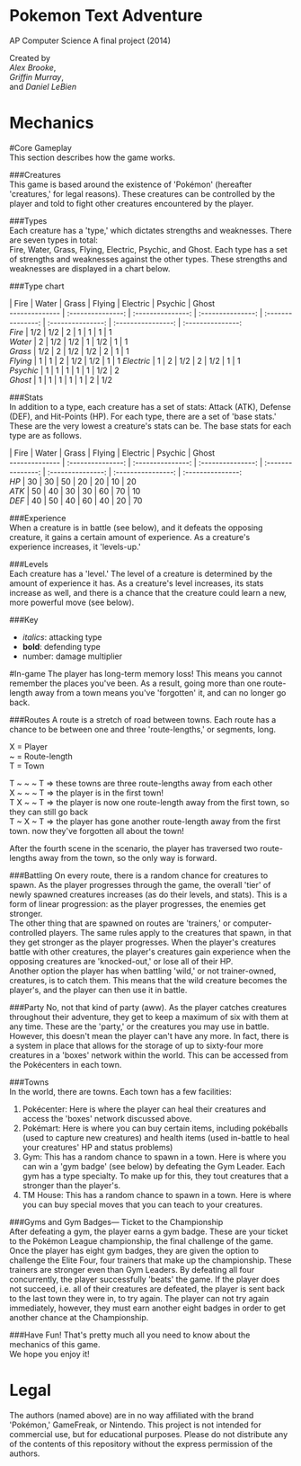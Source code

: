 Pokemon Text Adventure
======================

AP Computer Science A final project (2014)  
  
Created by  
_Alex Brooke_,  
_Griffin Murray_,  
and _Daniel LeBien_  

Mechanics
=========

#Core Gameplay  
This section describes how the game works.
  
###Creatures  
This game is based around the existence of 'Pokémon' (hereafter 'creatures,' for legal reasons). These creatures can be controlled by the player and told to fight other creatures encountered by the player.  
  
###Types  
Each creature has a 'type,' which dictates strengths and weaknesses. There are seven types in total:  
Fire, Water, Grass, Flying, Electric, Psychic, and Ghost. Each type has a set of strengths and weaknesses against the other types. These strengths and weaknesses are displayed in a chart below.  
  
###Type chart    
  
 | Fire | Water | Grass | Flying | Electric | Psychic | Ghost  
 -------------- | :---------------: | :---------------: | :---------------: | :---------------: | :---------------: | :----------------: | :---------------:  
 _Fire_ | 1/2 | 1/2 | 2 | 1 | 1 | 1 | 1  
 _Water_ | 2 | 1/2 | 1/2 | 1 | 1/2 | 1 | 1  
 _Grass_ | 1/2 | 2 | 1/2 | 1/2 | 2 | 1 | 1  
 _Flying_ | 1 | 1 | 2 | 1/2 | 1/2 | 1 | 1 
 _Electric_ | 1 | 2 | 1/2 | 2 | 1/2 | 1 | 1  
 _Psychic_ | 1 | 1 | 1 | 1 | 1 | 1/2 | 2  
 _Ghost_ | 1 | 1 | 1 | 1 | 1 | 2 | 1/2
  
###Stats  
In addition to a type, each creature has a set of stats: Attack (ATK), Defense (DEF), and Hit-Points (HP). For each type, there are a set of 'base stats.' These are the very lowest a creature's stats can be. The base stats for each type are as follows.  
  
  | Fire | Water | Grass | Flying | Electric | Psychic | Ghost  
  -------------- | :---------------: | :---------------: | :---------------: | :---------------: | :---------------: | :----------------: | :---------------:  
  _HP_ | 30 | 30 | 50 | 20 | 20 | 10 | 20  
  _ATK_ | 50 | 40 | 30 | 30 | 60 | 70 | 10  
  _DEF_ | 40 | 50 | 40 | 60 | 40 | 20 | 70  
  
###Experience  
When a creature is in battle (see below), and it defeats the opposing creature, it gains a certain amount of experience. As a creature's experience increases, it 'levels-up.'  
  
###Levels  
Each creature has a 'level.' The level of a creature is determined by the amount of experience it has. As a creature's level increases, its stats increase as well, and there is a chance that the creature could learn a new, more powerful move (see below).  
  

###Key
- _italics_: attacking type
- __bold__: defending type
- number: damage multiplier  

#In-game
The player has long-term memory loss! This means you cannot remember the places you've been. As a result, going more than one route-length away from a town means you've 'forgotten' it, and can no longer go back.  
  
###Routes
A route is a stretch of road between towns. Each route has a chance to be between one and three 'route-lengths,' or segments, long.  
  
X = Player  
~ = Route-length  
T = Town  
  
T ~ ~ ~ T => these towns are three route-lengths away from each other  
X ~ ~ ~ T => the player is in the first town!  
T X ~ ~ T => the player is now one route-length away from the first town, so they can still go back  
T ~ X ~ T => the player has gone another route-length away from the first town. now they've forgotten all about the town!  
  
After the fourth scene in the scenario, the player has traversed two route-lengths away from the town, so the only way is forward.  
  
###Battling
On every route, there is a random chance for creatures to spawn. As the player progresses through the game, the overall 'tier' of newly spawned creatures increases (as do their levels, and stats). This is a form of linear progression: as the player progresses, the enemies get stronger.  
The other thing that are spawned on routes are 'trainers,' or computer-controlled players. The same rules apply to the creatures that spawn, in that they get stronger as the player progresses. 
When the player's creatures battle with other creatures, the player's creatures gain experience when the opposing creatures are 'knocked-out,' or lose all of their HP.   
Another option the player has when battling 'wild,' or not trainer-owned, creatures, is to catch them. This means that the wild creature becomes the player's, and the player can then use it in battle.  
  
###Party
No, not that kind of party (aww). As the player catches creatures throughout their adventure, they get to keep a maximum of six with them at any time. These are the 'party,' or the creatures you may use in battle. However, this doesn't mean the player can't have any more. In fact, there is a system in place that allows for the storage of up to sixty-four more creatures in a 'boxes' network within the world. This can be accessed from the Pokécenters in each town.
  
###Towns  
In the world, there are towns. Each town has a few facilities:
1. Pokécenter: Here is where the player can heal their creatures and access the 'boxes' network discussed above.
2. Pokémart: Here is where you can buy certain items, including pokéballs (used to capture new creatures) and health items (used in-battle to heal your creatures' HP and status problems)
3. Gym: This has a random chance to spawn in a town. Here is where you can win a 'gym badge' (see below) by defeating the Gym Leader. Each gym has a type specialty. To make up for this, they tout creatures that a stronger than the player's.
4. TM House: This has a random chance to spawn in a town. Here is where you can buy special moves that you can teach to your creatures.  

  
###Gyms and Gym Badges— Ticket to the Championship  
After defeating a gym, the player earns a gym badge. These are your ticket to the Pokémon League championship, the final challenge of the game. Once the player has eight gym badges, they are given the option to challenge the Elite Four, four trainers that make up the championship. These trainers are stronger even than Gym Leaders. By defeating all four concurrently, the player successfully 'beats' the game. If the player does not succeed, i.e. all of their creatures are defeated, the player is sent back to the last town they were in, to try again. The player can not try again immediately, however, they must earn another eight badges in order to get another chance at the Championship.  
  
###Have Fun!
That's pretty much all you need to know about the mechanics of this game.  
We hope you enjoy it!  

Legal
=====
The authors (named above) are in no way affiliated with the brand 'Pokémon,' GameFreak, or Nintendo. This project is not intended for commercial use, but for educational purposes. Please do not distribute any of the contents of this repository without the express permission of the authors. 

